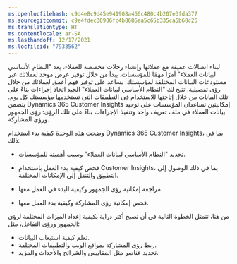 ```yaml
---
ms.openlocfilehash: c9d4e8c9d45e941908a466c480c4b207e3fda377
ms.sourcegitcommit: c9e4fdec30906fc4b8686ea5c65b335ca5b68c26
ms.translationtype: HT
ms.contentlocale: ar-SA
ms.lasthandoff: 12/17/2021
ms.locfileid: "7933562"
---
```

لبناء اتصالات عميقة مع عملائها وإنشاء رحلات مخصصة للعملاء، يعد "النظام الأساسي لبيانات العملاء" أمرًا مهمًا للمؤسسات. يبدأ من خلال توفير عرض موحد لعملائك عبر مستودعات البيانات المختلفة لمؤسستك. يساعد على توفير فهم أعمق لعملائك من خلال رؤى تفصيلية. تتيح لك "النظام الأساسي لبيانات العملاء" الجيد اتخاذ إجراءات بناءً على تلك البيانات من خلال إتاحتها للاستخدام في التطبيقات التي تستخدمها مؤسستك كل يوم. يتضمن Dynamics 365 Customer Insights إمكانيتين تساعدان المؤسسات على توحيد بيانات العملاء في ملف تعريف واحد وتنفيذ الإجراءات بناءً على تلك الرؤى: رؤى الجمهور ورؤى المشاركة.

وضحت هذه الوحدة كيفية بدء استخدام Dynamics 365 Customer Insights، بما في ذلك:

- تحديد "النظام الأساسي لبيانات العملاء" وسبب أهميته للمؤسسات.

- فحص كيفية بدء العمل باستخدام Customer Insights، بما في ذلك الوصول إلى التطبيق والتنقل إلى الإمكانات المختلفة.

- مراجعة إمكانية رؤى الجمهور وكيفية البدء في العمل معها.

- فحص إمكانية رؤى المشاركة وكيفية بدء العمل معها.

من هنا، تتمثل الخطوة التالية في أن تصبح أكثر دراية بكيفية إعداد الميزات المختلفة لرؤى الجمهور ورؤى التفاعل، مثل:

- تعلم كيفية استيعاب البيانات.
- ربط رؤى المشاركة بمواقع الويب والتطبيقات المختلفة.
- تحديد عناصر مثل المقاييس والشرائح والأحداث والمزيد.
